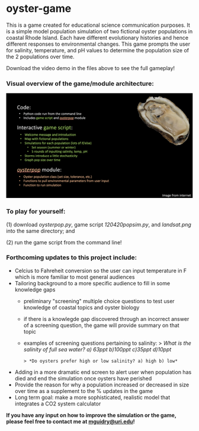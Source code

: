 # oyster-game
This is a game created for educational science communication purposes. It is a simple model population simulation of two fictional oyster populations in coastal Rhode Island. Each have different evolutionary histories and hence different responses to environmental changes. This game prompts the user for salinity, temperature, and pH values to determine the population size of the 2 populations over time.

Download the video demo in the files above to see the full gameplay!


### Visual overview of the game/module architecture: 
![Overview](overview.png)


### To play for yourself:
(1) download *oysterpop.py*, game script *120420popsim.py*, and *landsat.png* into the same directory; and

(2) run the game script from the command line!




### Forthcoming updates to this project include:

* Celcius to Fahreheit conversion so the user can input temperature in F which is more familiar to most general audiences
* Tailoring background to a more specific audience to fill in some knowledge gaps
  - preliminary "screening" multiple choice questions to test user knowledge of coastal topics and oyster biology
  - if there is a knowlegde gap discovered through an incorrect answer of a screening question, the game will provide summary on that topic 
  - examples of screening questions pertaining to salinity: 
  		> *What is the salinity of full sea water? a) 63ppt b)100ppt c)35ppt d)10ppt*

  		> *Do oysters prefer high or low salinity? a) high b) low*
* Adding in a more dramatic end screen to alert user when population has died and end the simulation once oysters have perished 
* Provide the reason for why a population increased or decreased in size over time as a supplement to the % updates in the game
* Long term goal: make a more sophisticated, realistic model that integrates a CO2 system calculator



**If you have any input on how to improve the simulation or the game, please feel free to contact me at mguidry@uri.edu!**
